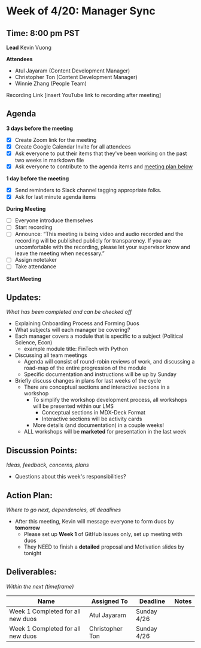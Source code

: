 # Week of 4/20: Manager Sync
## Time: 8:00 pm PST

**Lead**
Kevin Vuong

**Attendees**
* Atul Jayaram (Content Development Manager)
* Christopher Ton (Content Development Manager)
* Winnie Zhang (People Team)

Recording Link
[insert YouTube link to recording after meeting]

## Agenda
**3 days before the meeting**
- [x] Create Zoom link for the meeting
- [x] Create Google Calendar Invite for all attendees
- [x] Ask everyone to put their items that they've been working on the past two weeks in markdown file
- [x] Ask everyone to contribute to the agenda items and [meeting plan below](https://github.com/shreyagupta98/people/blob/master/meeting_template.md#updates)

**1 day before the meeting**
- [x] Send reminders to Slack channel tagging appropriate folks. 
- [x] Ask for last minute agenda items

**During Meeting**
- [ ] Everyone introduce themselves
- [ ] Start recording
- [ ] Announce:
“This meeting is being video and audio recorded and the recording will be published publicly for transparency. If you are uncomfortable with the recording, please let your supervisor know and leave the meeting when necessary.”
- [ ] Assign notetaker
- [ ] Take attendance

**Start Meeting**

## Updates:
*What has been completed and can be checked off*

* Explaining Onboarding Process and Forming Duos
* What subjects will each manager be covering?
* Each manager covers a module that is specific to a subject (Political Science, Econ)
  * example module title: FinTech with Python
* Discussing all team meetings
  * Agenda will consist of round-robin reviews of work, and discussing a road-map of the entire progression of the module
  * Specific documentation and instructions will be up by Sunday
* Briefly discuss changes in plans for last weeks of the cycle
  * There are conceptual sections and interactive sections in a workshop
    * To simplify the workshop development process, all workshops will be presented within our LMS
      * Conceptual sections in MDX-Deck Format
      * Interactive sections will be activity cards
    * More details (and documentation) in a couple weeks!
  * ALL workshops will be **marketed** for presentation in the last week 

## Discussion Points:
*Ideas, feedback, concerns, plans*
* Questions about this week's responsibilities?

## Action Plan:
*Where to go next, dependencies, all deadlines*
* After this meeting, Kevin will message everyone to form duos by **tomorrow**
  * Please set up **Week 1** of GitHub issues only, set up meeting with duos  
  * They NEED to finish a **detailed** proposal and Motivation slides by tonight 

## Deliverables:
*Within the next (timeframe)*

Name  | Assigned To | Deadline | Notes
------|-------------|----------|------
Week 1 Completed for all new duos | Atul Jayaram | Sunday 4/26 |  
Week 1 Completed for all new duos | Christopher Ton | Sunday 4/26 | 
